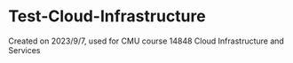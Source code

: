 # Test-Cloud-Infrastructure
Created on 2023/9/7, used for CMU course 14848 Cloud Infrastructure and Services
